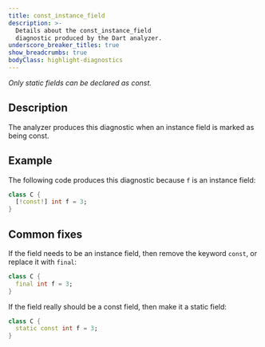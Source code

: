 ```yaml
---
title: const_instance_field
description: >-
  Details about the const_instance_field
  diagnostic produced by the Dart analyzer.
underscore_breaker_titles: true
show_breadcrumbs: true
bodyClass: highlight-diagnostics
---
```


_Only static fields can be declared as const._

## Description

The analyzer produces this diagnostic when an instance field is marked as
being const.

## Example

The following code produces this diagnostic because `f` is an instance
field:

```dart
class C {
  [!const!] int f = 3;
}
```

## Common fixes

If the field needs to be an instance field, then remove the keyword
`const`, or replace it with `final`:

```dart
class C {
  final int f = 3;
}
```

If the field really should be a const field, then make it a static field:

```dart
class C {
  static const int f = 3;
}
```
